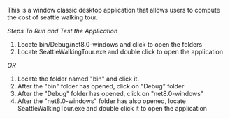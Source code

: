 This is a window classic desktop application that allows users to compute the cost of seattle walking tour.

*Steps To Run and Test the Application* 

1. Locate bin/Debug/net8.0-windows and click to open the folders
2. Locate SeattleWalkingTour.exe and double click to open the application
   
 *OR*
1. Locate the folder named "bin" and click it.
2. After the "bin" folder has opened, click on "Debug" folder
3. After the "Debug" folder has opened, click on "net8.0-windows"
4. After the "net8.0-windows" folder has also opened, locate SeattleWalkingTour.exe and double click it to open the application

